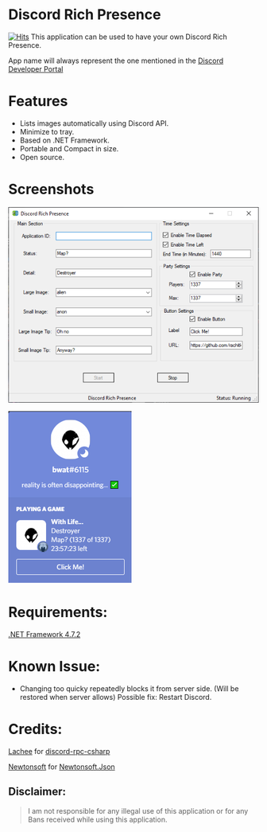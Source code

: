 # Discord Rich Presence
[![Hits](https://hits.seeyoufarm.com/api/count/incr/badge.svg?url=https%3A%2F%2Fgithub.com%2Frachitkataria13%2FDiscord-Rich-Presence&count_bg=%2379C83D&title_bg=%23555555&icon=&icon_color=%23E7E7E7&title=hits&edge_flat=false)](https://hits.seeyoufarm.com)
This application can be used to have your own Discord Rich Presence.

App name will always represent the one mentioned in the [Discord Developer Portal](https://discord.com/developers/applications)


# Features

- Lists images automatically using Discord API.
- Minimize to tray.
- Based on .NET Framework.
- Portable and Compact in size.
- Open source.

# Screenshots

![Application](./Screenshots/app_screenshot.png)

![Preview](./Screenshots/preview.png)

# Requirements:
[.NET Framework 4.7.2](https://dotnet.microsoft.com/download/dotnet-framework/net472)

# Known Issue:
- Changing too quicky repeatedly blocks it from server side. (Will be restored when server allows)
Possible fix: Restart Discord.

# Credits:

[Lachee](https://github.com/Lachee/) for [discord-rpc-csharp](https://github.com/Lachee/discord-rpc-csharp/)

[Newtonsoft](https://www.newtonsoft.com/) for [Newtonsoft.Json](https://github.com/JamesNK/Newtonsoft.Json)

## Disclaimer:

>I am not responsible for any illegal use of this application or for any Bans received while using this application.
